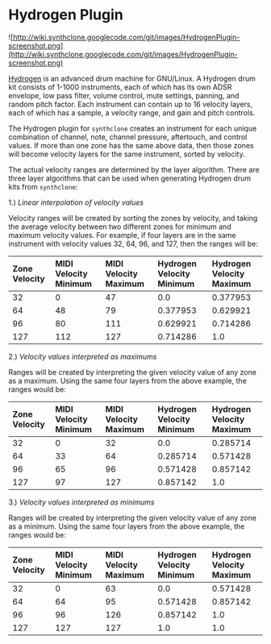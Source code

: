 # Hydrogen Plugin #

![http://wiki.synthclone.googlecode.com/git/images/HydrogenPlugin-screenshot.png](http://wiki.synthclone.googlecode.com/git/images/HydrogenPlugin-screenshot.png)

[Hydrogen](http://www.hydrogen-music.org) is an advanced drum machine for GNU/Linux.  A Hydrogen drum kit consists of 1-1000 instruments, each of which has its own ADSR envelope, low pass filter, volume control, mute settings, panning, and random pitch factor.  Each instrument can contain up to 16 velocity layers, each of which has a sample, a velocity range, and gain and pitch controls.

The Hydrogen plugin for `synthclone` creates an instrument for each unique combination of channel, note, channel pressure, aftertouch, and control values.  If more than one zone has the same above data, then those zones will become velocity layers for the same instrument, sorted by velocity.

The actual velocity ranges are determined by the layer algorithm.  There are three layer algorithms that can be used when generating Hydrogen drum kits from `synthclone`:

1.) _Linear interpolation of velocity values_

Velocity ranges will be created by sorting the zones by velocity, and taking the average velocity between two different zones for minimum and maximum velocity values.  For example, if four layers are in the same instrument with velocity values 32, 64, 96, and 127, then the ranges will be:

| **Zone Velocity** | **MIDI Velocity Minimum** | **MIDI Velocity Maximum** | **Hydrogen Velocity Minimum** | **Hydrogen Velocity Maximum** |
|:------------------|:--------------------------|:--------------------------|:------------------------------|:------------------------------|
| 32                | 0                         | 47                        | 0.0                           | 0.377953                      |
| 64                | 48                        | 79                        | 0.377953                      | 0.629921                      |
| 96                | 80                        | 111                       | 0.629921                      | 0.714286                      |
| 127               | 112                       | 127                       | 0.714286                      | 1.0                           |

2.) _Velocity values interpreted as maximums_

Ranges will be created by interpreting the given velocity value of any zone as a maximum.  Using the same four layers from the above example, the ranges would be:

| **Zone Velocity** | **MIDI Velocity Minimum** | **MIDI Velocity Maximum** | **Hydrogen Velocity Minimum** | **Hydrogen Velocity Maximum** |
|:------------------|:--------------------------|:--------------------------|:------------------------------|:------------------------------|
| 32                | 0                         | 32                        | 0.0                           | 0.285714                      |
| 64                | 33                        | 64                        | 0.285714                      | 0.571428                      |
| 96                | 65                        | 96                        | 0.571428                      | 0.857142                      |
| 127               | 97                        | 127                       | 0.857142                      | 1.0                           |

3.) _Velocity values interpreted as minimums_

Ranges will be created by interpreting the given velocity value of any zone as a minimum.  Using the same four layers from the above example, the ranges would be:

| **Zone Velocity** | **MIDI Velocity Minimum** | **MIDI Velocity Maximum** | **Hydrogen Velocity Minimum** | **Hydrogen Velocity Maximum** |
|:------------------|:--------------------------|:--------------------------|:------------------------------|:------------------------------|
| 32                | 0                         | 63                        | 0.0                           | 0.571428                      |
| 64                | 64                        | 95                        | 0.571428                      | 0.857142                      |
| 96                | 96                        | 126                       | 0.857142                      | 1.0                           |
| 127               | 127                       | 127                       | 1.0                           | 1.0                           |